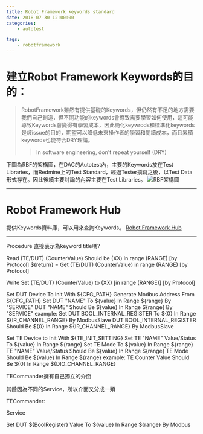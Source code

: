 ```yaml
---
title: Robot Framework keywords standard 
date: 2018-07-30 12:00:00
categories:
    - autotest

tags:
    - robotframework
---
```



# 建立Robot Framework Keywords的目的：
> RobotFramework雖然有提供基礎的Keywords，但仍然有不足的地方需要我們自己創造，但不同功能的keywords會導致需要學習如何使用，這可能導致Keywords會變得有學習成本，因此簡化keywrods和標準化keywords是該issue的目的，期望可以降低未來操作者的學習和閱讀成本，而且累積keywords也能符合DRY理論。
> >In software engineering, don't repeat yourself (DRY)



下圖為RBF的架構圖，在DAC的Autotest內，主要的Keywords放在Test Libraries，而Redmine上的Test Standard，經過Tester撰寫之後，以Test Data形式存在。因此後續主要討論的內容主要在Test Libraries。
![RBF架構圖](http://robotframework.org/img/architecture.png)


---

# Robot Framework Hub

提供Keywords資料庫，可以用來查詢Keywords。
[Robot Framework Hub](http://192.168.111.8:7070/doc/keywords/)

---

Procedure 直接表示為keyword title嗎?

Read
    (TE/DUT) (CounterValue) Should be (XX) in range (RANGE) [by Protocol]
    ${return} =    Get (TE/DUT) (CounterValue) in range (RANGE) [by Protocol]

Write
    Set (TE/DUT) (CounterValue) to (XX) [in range (RANGE)] [by Protocol]

 

 

Set DUT Device To Init With ${CFG_PATH}
Generate Modbus Address From ${CFG_PATH}
Set DUT "NAME" To ${value} In Range ${range} By "SERVICE"
DUT "NAME" Should Be ${value} In Range ${range} By "SERVICE"
example:
Set DUT BOOL_INTERNAL_REGISTER To ${0} In Range ${IR_CHANNEL_RANGE} By ModbusSlave
DUT BOOL_INTERNAL_REGISTER Should Be ${0} In Range ${IR_CHANNEL_RANGE} By ModbusSlave

 

Set TE Device to Init With ${TE_INIT_SETTING}
Set TE "NAME" Value/Status To ${value} In Range ${range}
Set TE Mode To ${value} In Range ${range}
TE "NAME" Value/Status Should Be ${value} In Range ${range}
TE Mode Should Be ${value} In Range ${range}
example:
TE Counter Value Should Be ${0} In Range ${DIO_CHANNEL_RANGE}

 

TECommander擁有自己獨立的介面

其餘因為不同的Service，所以介面又分成一類

TECommander:

Service

Set DUT ${BoolRegister} Value To ${value} In Range ${range} By Modbus